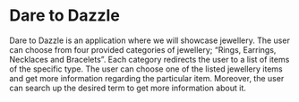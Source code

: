 # Dare to Dazzle
Dare to Dazzle is an application where we will showcase jewellery. The user can choose from four provided categories of jewellery; “Rings, Earrings, Necklaces and Bracelets”. Each category redirects the user to a list of items of the specific type. The user can choose one of the listed jewellery items and get more information regarding the particular item. Moreover, the user can search up the desired term to get more information about it. 
